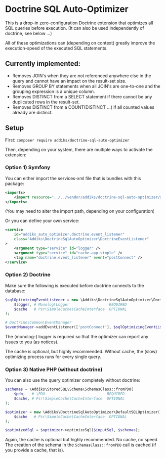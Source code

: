# Doctrine SQL Auto-Optimizer

This is a drop-in zero-configuration Doctrine extension that optimizes all SQL queries before execution.
(It can also be used independently of doctrine, see below ...)

All of these optimizations can (depending on context) greatly improve the execution-speed of the executed SQL statements.

## Currently implemented:

* Removes JOIN's when they are not referenced anywhere else in the query and cannot have an impact on the result-set
  size.
* Removes GROUP BY statements when all JOIN's are one-to-one and the grouping expression is a unique column.
* Removes DISTINCT from a SELECT statement if there cannot be any duplicated rows in the result-set.
* Removes DISTINCT from a COUNT(DISTINCT ...) if all counted values already are distinct.

## Setup

First: `composer require addiks/doctrine-sql-auto-optimizer`

Then, depending on your system, there are multiple ways to activate the extension:

### Option 1) Symfony

You can either import the services-xml file that is bundles with this package:

```xml
<imports>
    <import resource="../../vendor/addiks/doctrine-sql-auto-optimizer/symfony-services.xml" />
</imports>
```
(You may need to alter the import path, depending on your configuration)

Or you can define your own service:

```xml
<service
    id="addiks_auto_optimizer.doctrine.event_listener"
    class="Addiks\DoctrineSqlAutoOptimizer\DoctrineEventListener"
>
    <argument type="service" id="logger" />
    <argument type="service" id="cache.app.simple" />
    <tag name="doctrine.event_listener" event="postConnect" />
</service>
```

### Option 2) Doctrine

Make sure the following is executed before doctrine connects to the database:

```php
$sqlOptimizingEventListener = new \Addiks\DoctrineSqlAutoOptimizer\DoctrineEventListener(
    $logger, # Monolog\Logger                  REQUIRED
    $cache   # Psr\SimpleCache\CacheInterface  OPTIONAL
);

# Doctrine\Common\EventManager
$eventManager->addEventListener(['postConnect'], $sqlOptimizingEventListener);
```

The (monolog-) logger is required so that the optimizer can report any issues to you (as notices).

The cache is optional, but highly recommended. Without cache, the (slow) optimizing process runs for every single query.

### Option 3) Native PHP (without doctrine)

You can also use the query optimizer completely without doctrine:

```php
$schemas = \Addiks\StoredSQL\Schema\SchemasClass::fromPDO(
    $pdo,   # \PDO                            REQUIRED
    $cache, # Psr\SimpleCache\CacheInterface  OPTIONAL
);

$optimizer = new \Addiks\DoctrineSqlAutoOptimizer\DefaultSQLOptimizer(
    $cache   # Psr\SimpleCache\CacheInterface  OPTIONAL
);

$optimizedSql = $optimizer->optimizeSql($inputSql, $schemas);
```

Again, the cache is optional but highly recommended. No cache, no speed.
The creation of the schema in the `SchemasClass::fromPDO` call is cached (if you provide a cache, that is).
